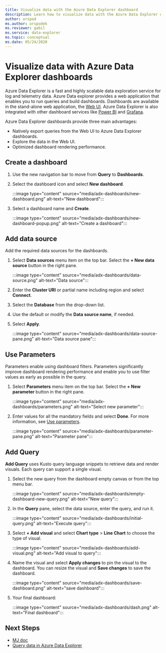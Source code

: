 ```yaml
---
title: Visualize data with the Azure Data Explorer dashboard
description: Learn how to visualize data with the Azure Data Explorer dashboard
author: orspod
ms.author: orspodek
ms.reviewer: gabil
ms.service: data-explorer
ms.topic: conceptual
ms.date: 05/24/2020
---
```


# Visualize data with Azure Data Explorer dashboards

Azure Data Explorer is a fast and highly scalable data exploration service for log and telemetry data. Azure Data explorer provides a web application that enables you to run queries and build dashboards. Dashboards are available in the stand-alone web application, the [Web UI](web-query-data.md). Azure Data Explorer is also integrated with other dashboard services like [Power BI](power-bi-connector.md) and [Grafana](grafana.md).

Azure Data Explorer dashboards provide three main advantages:

* Natively export queries from the Web UI to Azure Data Explorer dashboards. 
* Explore the data in the Web UI.
* Optimized dashboard rendering performance.

## Create a dashboard

1. Use the new navigation bar to move from **Query** to **Dashboards**. 
1. Select the dashboard icon and select **New dashboard**.

    :::image type="content" source="media/adx-dashboards/new-dashboard.png" alt-text="New dashboard":::

1. Select a dashboard name and **Create**.

    :::image type="content" source="media/adx-dashboards/new-dashboard-popup.png" alt-text="Create a dashboard":::

## Add data source

Add the required data sources for the dashboards.

1. Select **Data sources** menu item on the top bar. Select the **+ New data source** button in the right pane.

    :::image type="content" source="media/adx-dashboards/data-source.png" alt-text="Data source":::

1. Enter the **Cluster URI** or partial name including region and select **Connect**. 
1. Select the **Database** from the drop-down list.
1. Use the default or modify the **Data source name**, if needed. 
1. Select **Apply**.

    :::image type="content" source="media/adx-dashboards/data-source-pane.png" alt-text="Data source pane":::

## Use Parameters

Parameters enable using dashboard filters. Parameters significantly improve dashboard rendering performance and enable you to use filter values as early as possible in the query.

1. Select **Parameters** menu item on the top bar. Select the **+ New parameter** button in the right pane.

    :::image type="content" source="media/adx-dashboards/parameters.png" alt-text="Select new parameter":::

1. Enter values for all the mandatory fields and select **Done**. For more information, see [Use parameters]().

    :::image type="content" source="media/adx-dashboards/parameter-pane.png" alt-text="Parameter pane":::

## Add Query

**Add Query** uses Kusto query language snippets to retrieve data and render visuals. Each query can support a single visual.

1. Select the new query from the dashboard empty canvas or from the top menu bar.

    :::image type="content" source="media/adx-dashboards/empty-dashboard-new-query.png" alt-text="New query":::

1. In the **Query** pane, select the data source, enter the query, and run it.

    :::image type="content" source="media/adx-dashboards/initial-query.png" alt-text="Execute query":::

1. Select **+ Add visual** and select **Chart type** > **Line Chart** to choose the type of visual.

    :::image type="content" source="media/adx-dashboards/add-visual.png" alt-text="Add visual to query":::

1. Name the visual and select **Apply changes** to pin the visual to the dashboard.
You can resize the visual and **Save changes** to save the dashboard.

    :::image type="content" source="media/adx-dashboards/save-dashboard.png" alt-text="save dashboard":::

1. Your final dashboard:

    :::image type="content" source="media/adx-dashboards/dash.png" alt-text="Final dashboard":::

## Next Steps

* [MJ doc]()
* [Query data in Azure Data Explorer](web-query-data.md)